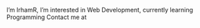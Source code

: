 I’m IrhamR, I’m interested in Web Development, currently learning Programming
Contact me at

<!---
IrhamRizqan/IrhamRizqan is a ✨ special ✨ repository because its `README.md` (this file) appears on your GitHub profile.
You can click the Preview link to take a look at your changes.
--->
